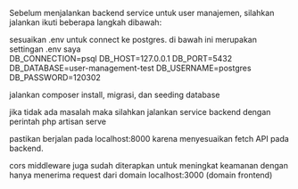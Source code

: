 Sebelum menjalankan backend service untuk user manajemen, silahkan jalankan ikuti beberapa langkah dibawah:

sesuaikan .env untuk connect ke postgres. di bawah ini merupakan settingan .env saya
<br>
DB_CONNECTION=psql
DB_HOST=127.0.0.1
DB_PORT=5432
DB_DATABASE=user-management-test
DB_USERNAME=postgres
DB_PASSWORD=120302

jalankan composer install, migrasi, dan seeding database

jika tidak ada masalah maka silahkan jalankan service backend dengan perintah php artisan serve

pastikan berjalan pada localhost:8000 karena menyesuaikan fetch API pada backend.

cors middleware juga sudah diterapkan untuk meningkat keamanan dengan hanya menerima request dari domain localhost:3000 (domain frontend)
